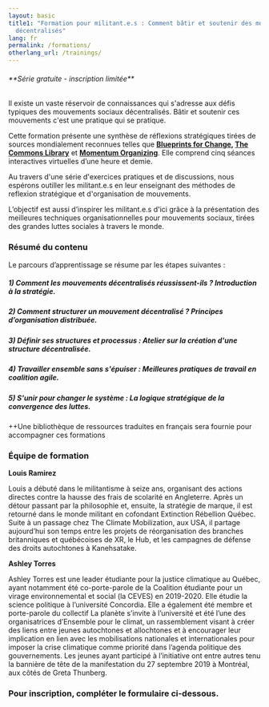 ```yaml
---
layout: basic
title1: "Formation pour militant.e.s : Comment bâtir et soutenir des mouvements
  décentralisés"
lang: fr
permalink: /formations/
otherlang_url: /trainings/
---
```

###### \*\*Série gratuite - inscription limitée\*\*

Il existe un vaste réservoir de connaissances qui s'adresse aux défis typiques des mouvements sociaux décentralisés. Bâtir et soutenir ces mouvements c'est une pratique qui se pratique.

Cette formation présente une synthèse de réflexions stratégiques tirées de sources mondialement reconnues telles que **[Blueprints for Change](http://blueprintsfc.org/), [The Commons Library](https://commonslibrary.org/)** et **[Momentum Organizing](https://www.momentumcommunity.org/)**. Elle comprend cinq séances interactives virtuelles d’une heure et demie.

Au travers d'une série d'exercices pratiques et de discussions, nous espérons outiller les militant.e.s en leur enseignant des méthodes de reflexion stratégique et d'organisation de mouvements.

L’objectif est aussi d’inspirer les militant.e.s d'ici grâce à la présentation des meilleures techniques organisationnelles pour mouvements sociaux, tirées des grandes luttes sociales à travers le monde.

### **Résumé du contenu**

Le parcours d’apprentissage se résume par les étapes suivantes : 

##### 1) Comment les mouvements décentralisés réussissent-ils ? Introduction à la stratégie. 

##### 2) Comment structurer un mouvement décentralisé ? Principes d’organisation distribuée. 

##### 3) Définir ses structures et processus : Atelier sur la création d'une structure décentralisée. 

##### 4) Travailler ensemble sans s'épuiser : Meilleures pratiques de travail en coalition agile.  

##### 5) S'unir pour changer le système : La logique stratégique de la convergence des luttes. 

++Une bibliothèque de ressources traduites en français sera fournie pour accompagner ces formations

### **Équipe de formation** 

**Louis Ramirez**

Louis a débuté dans le militantisme à seize ans, organisant des actions directes contre la hausse des frais de scolarité en Angleterre. Après un détour passant par la philosophie et, ensuite, la stratégie de marque, il est retourné dans le monde militant en cofondant Extinction Rébellion Québec. Suite à un passage chez The Climate Mobilization, aux USA, il partage aujourd’hui son temps entre les projets de réorganisation des branches britanniques et québécoises de XR, le Hub, et les campagnes de défense des droits autochtones à Kanehsatake.

**Ashley Torres**

Ashley Torres est une leader étudiante pour la justice climatique au Québec, ayant notamment été co-porte-parole de la Coalition étudiante pour un virage environnemental et social (la CEVES) en 2019-2020. Elle étudie la science politique à l’université Concordia. Elle a également été membre et porte-parole du collectif La planète s’invite à l’université et été l’une des organisatrices d’Ensemble pour le climat, un rassemblement visant à créer des liens entre jeunes autochtones et allochtones et à encourager leur implication en lien avec les mobilisations nationales et internationales pour imposer la crise climatique comme priorité dans l’agenda politique des gouvernements. Les jeunes ayant participé à l’initiative ont entre autres tenu la bannière de tête de la manifestation du 27 septembre 2019 à Montréal, aux côtés de Greta Thunberg.

### **Pour inscription, compléter le formulaire ci-dessous.**